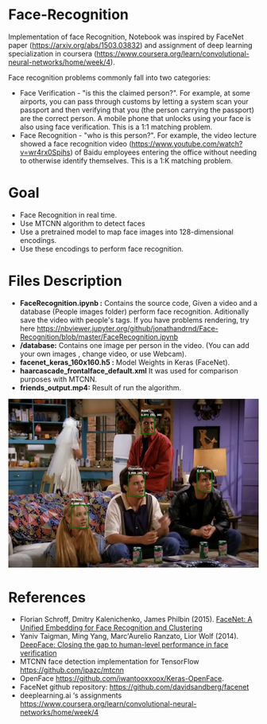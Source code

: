 # Face-Recognition
Implementation of face Recognition, Notebook was inspired by FaceNet paper (https://arxiv.org/abs/1503.03832) and assignment of deep learning specialization in coursera (https://www.coursera.org/learn/convolutional-neural-networks/home/week/4).

Face recognition problems commonly fall into two categories:

- Face Verification - "is this the claimed person?". For example, at some airports, you can pass through customs by letting a system scan your passport and then verifying that you (the person carrying the passport) are the correct person. A mobile phone that unlocks using your face is also using face verification. This is a 1:1 matching problem.
- Face Recognition - "who is this person?". For example, the video lecture showed a face recognition video (https://www.youtube.com/watch?v=wr4rx0Spihs) of Baidu employees entering the office without needing to otherwise identify themselves. This is a 1:K matching problem.

# Goal
- Face Recognition in real time.
- Use MTCNN algorithm to detect faces 
- Use a pretrained model to map face images into 128-dimensional encodings.
- Use these encodings to perform face recognition.

# Files Description

- **FaceRecognition.ipynb :** Contains the source code, Given a video and a database (People images folder) perform face recognition. Aditionally save the video with people's tags.
If you have problems rendering, try here https://nbviewer.jupyter.org/github/jonathandrnd/Face-Recognition/blob/master/FaceRecognition.ipynb
- **/database:**  Contains one image per person in the video. (You can add your own images , change video, or use Webcam).
- **facenet_keras_160x160.h5 :** Model Weights in Keras (FaceNet).
- **haarcascade_frontalface_default.xml** It was used for comparison purposes with MTCNN.
- **friends_output.mp4:** Result of run the algorithm.

![Alt text](https://github.com/jonathandrnd/Face-Recognition/blob/master/_img/sample.png?raw=true "Title")

# References

- Florian Schroff, Dmitry Kalenichenko, James Philbin (2015). [FaceNet: A Unified Embedding for Face Recognition and Clustering](https://arxiv.org/pdf/1503.03832.pdf)
- Yaniv Taigman, Ming Yang, Marc'Aurelio Ranzato, Lior Wolf (2014). [DeepFace: Closing the gap to human-level performance in face verification](https://research.fb.com/wp-content/uploads/2016/11/deepface-closing-the-gap-to-human-level-performance-in-face-verification.pdf) 
- MTCNN face detection implementation for TensorFlow https://github.com/ipazc/mtcnn
- OpenFace https://github.com/iwantooxxoox/Keras-OpenFace.
- FaceNet github repository: https://github.com/davidsandberg/facenet 
- deeplearning.ai ‘s assignments https://www.coursera.org/learn/convolutional-neural-networks/home/week/4
